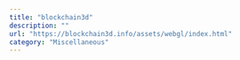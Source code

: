 ```yaml
---
title: "blockchain3d"
description: ""
url: "https://blockchain3d.info/assets/webgl/index.html"
category: "Miscellaneous"
---
```

